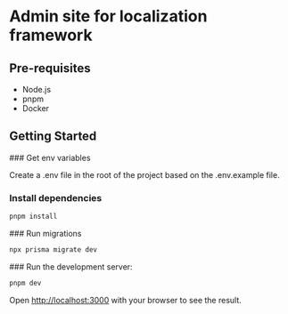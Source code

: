 # Admin site for localization framework

## Pre-requisites

- Node.js
- pnpm
- Docker

## Getting Started

### Get env variables

Create a .env file in the root of the project based on the .env.example file.

### Install dependencies

```bash
pnpm install
```

### Run migrations

```bash
npx prisma migrate dev
```

### Run the development server:

```bash
pnpm dev
```

Open [http://localhost:3000](http://localhost:3000) with your browser to see the result.
